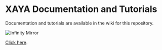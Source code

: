 # XAYA Documentation and Tutorials

Documentation and tutorials are available in the wiki for this repository.

![Infinity Mirror](https://i.ibb.co/F7N1tsg/1.png)

[Click here](https://github.com/xaya/xaya_tutorials/wiki).